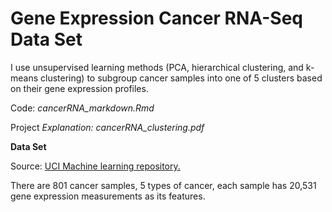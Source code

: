 # Gene Expression Cancer RNA-Seq Data Set

I use unsupervised learning methods (PCA, hierarchical clustering, 
and k-means clustering) to subgroup cancer samples into one of 5 clusters based
on their gene expression profiles. 

Code: *cancerRNA_markdown.Rmd*

Project *Explanation: cancerRNA_clustering.pdf*

**Data Set**

Source: [UCI Machine learning repository.](https://archive.ics.uci.edu/ml/datasets/gene+expression+cancer+RNA-Seq)

There are 801 cancer samples, 5 types of cancer, each sample has 20,531 gene expression
measurements as its features. 